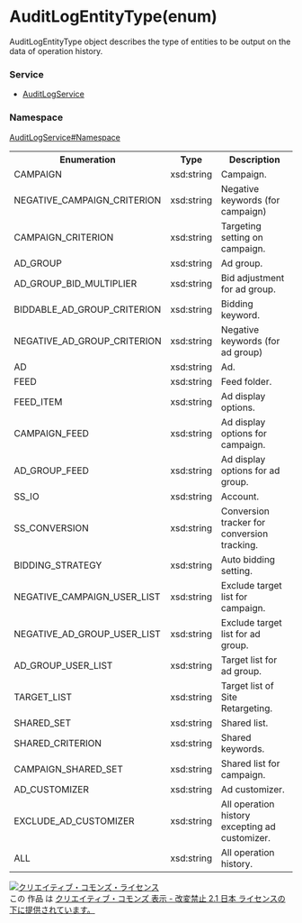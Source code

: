 # AuditLogEntityType(enum)
AuditLogEntityType object describes the type of entities to be output on the data of operation history.

### Service
+ [AuditLogService](../../services/AuditLogService.md)

### Namespace
[AuditLogService#Namespace](../../services/AuditLogService.md#namespace)

<table>
 <tr>
  <th>Enumeration</th>
  <th>Type</th>
  <th>Description</th>
 </tr>
 <tr>
 <td>CAMPAIGN</td>
  <td>xsd:string</td>
  <td>Campaign.</td>
 </tr>
<tr><td>NEGATIVE_CAMPAIGN_CRITERION</td><td>xsd:string</td><td>Negative keywords (for campaign)</td></tr>
<tr><td>CAMPAIGN_CRITERION</td><td>xsd:string</td><td>Targeting setting on campaign.</td></tr>
<tr><td>AD_GROUP</td><td>xsd:string</td><td>Ad group.</td></tr>
<tr><td>AD_GROUP_BID_MULTIPLIER</td><td>xsd:string</td><td>Bid adjustment for ad group.</td></tr>
<tr><td>BIDDABLE_AD_GROUP_CRITERION</td><td>xsd:string</td><td>Bidding keyword.</td></tr>
<tr><td>NEGATIVE_AD_GROUP_CRITERION</td><td>xsd:string</td><td>Negative keywords (for ad group)</td></tr>
<tr><td>AD</td><td>xsd:string</td><td>Ad.</td></tr>
<tr><td>FEED</td><td>xsd:string</td><td>Feed folder.</td></tr>
<tr><td>FEED_ITEM</td><td>xsd:string</td><td>Ad display options.</td></tr>
<tr><td>CAMPAIGN_FEED</td><td>xsd:string</td><td>Ad display options for campaign.</td></tr>
<tr><td>AD_GROUP_FEED</td><td>xsd:string</td><td>Ad display options for ad group.</td></tr>
<tr><td>SS_IO</td><td>xsd:string</td><td>Account.</td></tr>
<tr><td>SS_CONVERSION</td><td>xsd:string</td><td>Conversion tracker for conversion tracking.</td></tr>
<tr><td>BIDDING_STRATEGY</td><td>xsd:string</td><td>Auto bidding setting.</td></tr>
<tr><td>NEGATIVE_CAMPAIGN_USER_LIST</td><td>xsd:string</td><td>Exclude target list for campaign.</td></tr>
<tr><td>NEGATIVE_AD_GROUP_USER_LIST</td><td>xsd:string</td><td>Exclude target list for ad group.</td></tr>
<tr><td>AD_GROUP_USER_LIST</td><td>xsd:string</td><td>Target list for ad group.</td></tr>
<tr><td>TARGET_LIST</td><td>xsd:string</td><td>Target list of Site Retargeting.</td></tr>
<tr><td>SHARED_SET</td><td>xsd:string</td><td>Shared list.</td></tr>
<tr><td>SHARED_CRITERION</td><td>xsd:string</td><td>Shared keywords.</td></tr>
<tr><td>CAMPAIGN_SHARED_SET</td><td>xsd:string</td><td>Shared list for campaign.</td></tr>
<tr><td>AD_CUSTOMIZER</td><td>xsd:string</td><td>Ad customizer.</td></tr>
<tr><td>EXCLUDE_AD_CUSTOMIZER</td><td>xsd:string</td><td>All operation history excepting ad customizer.</td></tr>
<tr><td>ALL</td><td>xsd:string</td><td>All operation history.</td></tr>
</table>

<a rel="license" href="http://creativecommons.org/licenses/by-nd/2.1/jp/"><img alt="クリエイティブ・コモンズ・ライセンス" style="border-width:0" src="https://i.creativecommons.org/l/by-nd/2.1/jp/88x31.png" /></a><br />この 作品 は <a rel="license" href="http://creativecommons.org/licenses/by-nd/2.1/jp/">クリエイティブ・コモンズ 表示 - 改変禁止 2.1 日本 ライセンスの下に提供されています。</a>
